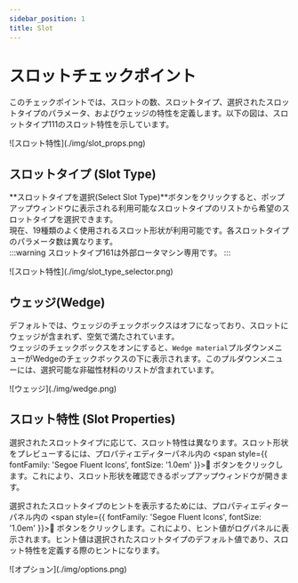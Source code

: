 ```yaml
---
sidebar_position: 1
title: Slot
---
```

# スロットチェックポイント

このチェックポイントでは、スロットの数、スロットタイプ、選択されたスロットタイプのパラメータ、およびウェッジの特性を定義します。以下の図は、スロットタイプ111のスロット特性を示しています。

<p>![スロット特性](./img/slot_props.png)</p>

## スロットタイプ (Slot Type)
**スロットタイプを選択(Select Slot Type)**ボタンをクリックすると、ポップアップウィンドウに表示される利用可能なスロットタイプのリストから希望のスロットタイプを選択できます。  
現在、19種類のよく使用されるスロット形状が利用可能です。各スロットタイプのパラメータ数は異なります。  
:::warning
スロットタイプ161は外部ロータマシン専用です。
:::

<p>![スロット特性](./img/slot_type_selector.png)</p>

## ウェッジ(Wedge)
デフォルトでは、ウェッジのチェックボックスはオフになっており、スロットにウェッジが含まれず、空気で満たされています。  
ウェッジのチェックボックスをオンにすると、`Wedge material`プルダウンメニューがWedgeのチェックボックスの下に表示されます。このプルダウンメニューには、選択可能な非磁性材料のリストが含まれています。
<p>![ウェッジ](./img/wedge.png)</p>

## スロット特性 (Slot Properties)
選択されたスロットタイプに応じて、スロット特性は異なります。スロット形状をプレビューするには、プロパティエディターパネル内の <span style={{ fontFamily: 'Segoe Fluent Icons', fontSize: '1.0em' }}>&#xE9CE;</span> ボタンをクリックします。これにより、スロット形状を確認できるポップアップウィンドウが開きます。  

選択されたスロットタイプのヒントを表示するためには、プロパティエディターパネル内の <span style={{ fontFamily: 'Segoe Fluent Icons', fontSize: '1.0em' }}>&#xEC5B;</span> ボタンをクリックします。これにより、ヒント値がログパネルに表示されます。ヒント値は選択されたスロットタイプのデフォルト値であり、スロット特性を定義する際のヒントになります。

<p>![オプション](./img/options.png)</p>


